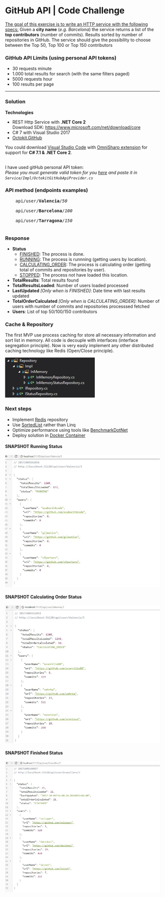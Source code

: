 <html>
<body>

<h1>GitHub API | Code Challenge<br></h1> 
<p><u>The goal of this exercise is to write an HTTP service with the following specs:</u>
Given a <b>city name</b> (<i>e.g. Barcelona</i>) the service returns a list of the <b>top contributors</b> (number of commits). Results sorted by number of repositories in GitHub.
The service should give the possibility to choose between the Top 50, Top 100 or Top
150 contributors</p>

<h3>GitHub API Limits (using personal API tokens)</h3>
<ul>
    <li>30 requests minute</li>
    <li>1.000 total results for search (with the same filters paged)</li>
    <li>5000 requests hour</li>
    <li>100 results per page</li>
</ul>

<hr>

<h3>Solution</h3>

<b>Technologies</b>

<ul>
    <li>REST Http Service with <b>.NET Core 2</b><br>Download SDK: <a href="https://www.microsoft.com/net/download/core">https://www.microsoft.com/net/download/core</a></li>
    <li>C# 7 with Visual Studio 2017</li>
    <li><a href="https://github.com/octokit/octokit.net">Octokit.GitHub</a></li>
</ul>

You could download <a href="https://code.visualstudio.com/">Visual Studio Code</a> with <a href="https://github.com/OmniSharp/omnisharp-vscode">OmniSharp extension</a> for support for <b>C# 7.1 & .NET Core 2</b>.

<br>
I have used gitHub personal API token: <br>
<i>Please you must generate valid token for you <a href="https://github.com/blog/1509-personal-api-tokens">here</a> and paste it in <code>Service/Impl/OctokitGitHubApiProvider.cs</code></i>

<h3>API method (endpoints examples)</h3>

<pre>
    api/user/<b>Valencia</b>/<i>50</i><br>
    api/user/<b>Barcelona</b>/<i>100</i><br>
    api/user/<b>Tarragona</b>/<i>150</i><br>
</pre>    

<h3>Response</h3>

 <ul>
    <li> 
        <B>Status</B>
        <ul>
            <li><U>FINISHED</U>: The process is done.</li>
            <li><u>RUNNING</u>: The process is runnning (getting users by location).</li>
            <li><u>CALCULATING_ORDER</u>: The process is calculating order (getting total of commits and repositories by user).</li>
            <li><u>STOPPED</u>: The process not have loaded this location.</li>
        </ul>
    </li>
    <li><B>TotalResults</B>: Total results found</li>
    <li><B>TotalResultsLoaded</B>: Number of users loaded processed</li>
    <li><B>LastUpdated</B> <I>[Only when is FINISHED]</I>: Date time with last results updated</li>
    <li><B>TotalOrderCalculated</B> <I>[Only when is CALCULATING_ORDER]</I>: Number of users with number of commits and repositories processsed fetched</li>
    <li><B>Users</B>: List of top 50/100/150 contributors</li>
 </ul>

<h3>Cache & Repository </h3>
<p>The first MVP use process caching for store all necessary information and sort list in memory. All code is decouple with interfaces (interface segregation principle). Now is very easly implement any other distributed caching technology like Redis (Open/Close principle).</p>
<img src="https://github.com/josecuellar/github-ranking-contributors-city/blob/master/src/GitHub.API/Images/implmemory.jpg">

<h3>Next steps</h3>
 <ul>
    <li>Implement <a href="https://redis.io/">Redis</a> repository</li>
    <li>Use <a href="https://redis.io/commands/sort">SortedList</a> rather than Linq</li>
    <li>Optimize performance using tools like <a href="https://github.com/dotnet/BenchmarkDotNet">BenchmarkDotNet</a></li>
    <li>Deploy solution in <a href="https://www.docker.com/what-container">Docker Container</a></li>
 </ul>

<h4>SNAPSHOT Running Status</h4>
<img src="https://github.com/josecuellar/github-ranking-contributors-city/blob/master/src/GitHub.API/Images/running2.jpg">

<h4>SNAPSHOT Calculating Order Status</h4>
<img src="https://github.com/josecuellar/github-ranking-contributors-city/blob/master/src/GitHub.API/Images/calculatingorder.jpg">

<h4>SNAPSHOT Finished Status</h4>
<img src="https://github.com/josecuellar/github-ranking-contributors-city/blob/master/src/GitHub.API/Images/finished.jpg">

</body>
</html>



